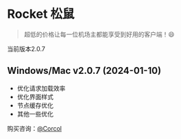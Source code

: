 # Rocket 松鼠

> 超低的价格让每一位机场主都能享受到好用的客户端！😄

当前版本2.0.7

## Windows/Mac v2.0.7 (2024-01-10)
- 优化请求加载效率
- 优化界面样式
- 节点缓存优化
- 其他一些优化

购买咨询：[@Corcol](https://t.me/Corcol)